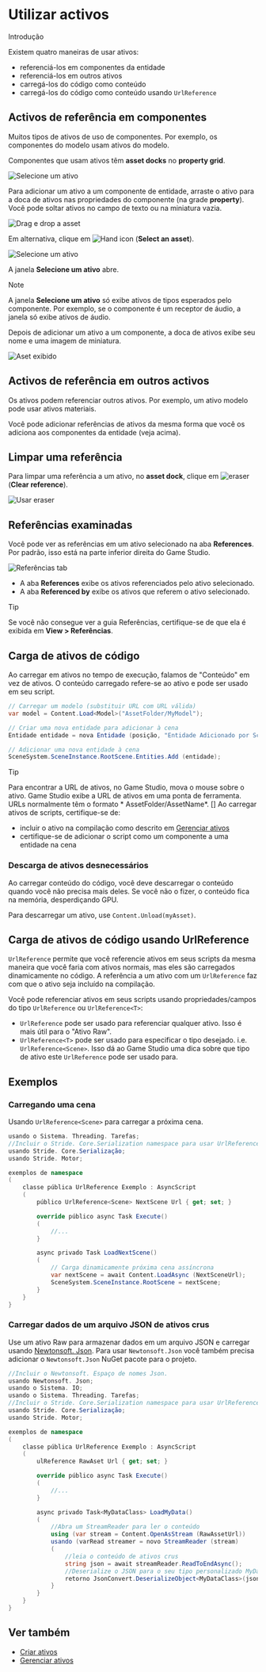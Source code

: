 # Utilizar activos

<span class="badge text-bg-primary">Introdução</span>

Existem quatro maneiras de usar ativos:

* referenciá-los em componentes da entidade
* referenciá-los em outros ativos
* carregá-los do código como conteúdo
* carregá-los do código como conteúdo usando `UrlReference`

## Activos de referência em componentes

Muitos tipos de ativos de uso de componentes. Por exemplo, os componentes do modelo usam ativos do modelo.

Componentes que usam ativos têm **asset docks** no **property grid**.

![ Selecione um ativo](media/use-assets-asset-picker-dock.png)

Para adicionar um ativo a um componente de entidade, arraste o ativo para a doca de ativos nas propriedades do componente (na grade **property**). Você pode soltar ativos no campo de texto ou na miniatura vazia.

![Drag e drop a asset](media/use-assets-drag-and-drop.png)

Em alternativa, clique em ![Hand icon](~/manual/game-studio/media/hand-icon.png) (**Select an asset**).

![ Selecione um ativo](media/use-assets-asset-picker.png)

A janela **Selecione um ativo** abre.

> [!NOTE]
> A janela **Selecione um ativo** só exibe ativos de tipos esperados pelo componente. Por exemplo, se o componente é um receptor de áudio, a janela só exibe ativos de áudio.

Depois de adicionar um ativo a um componente, a doca de ativos exibe seu nome e uma imagem de miniatura.

![ Aset exibido](media/asset-displayed.png)

## Activos de referência em outros activos

Os ativos podem referenciar outros ativos. Por exemplo, um ativo modelo pode usar ativos materiais.

Você pode adicionar referências de ativos da mesma forma que você os adiciona aos componentes da entidade (veja acima).

## Limpar uma referência

Para limpar uma referência a um ativo, no **asset dock**, clique em ![eraser](media/use-assets-eraser.png) (**Clear reference**).

![Usar eraser](media/use-eraser.png)

## Referências examinadas

Você pode ver as referências em um ativo selecionado na aba **References**. Por padrão, isso está na parte inferior direita do Game Studio.

![Referências tab](media/use-assets-references-tab.png)

* A aba **References** exibe os ativos referenciados pelo ativo selecionado.
* A aba **Referenced by** exibe os ativos que referem o ativo selecionado.

> [!Tip]
> Se você não consegue ver a guia Referências, certifique-se de que ela é exibida em **View > Referências**.

## Carga de ativos de código

Ao carregar em ativos no tempo de execução, falamos de "Conteúdo" em vez de ativos. O conteúdo carregado refere-se ao ativo e pode ser usado em seu script.

```cs
// Carregar um modelo (substituir URL com URL válida)
var model = Content.Load<Model>("AssetFolder/MyModel");

// Criar uma nova entidade para adicionar à cena
Entidade entidade = nova Entidade (posição, "Entidade Adicionado por Script") { new ModelComponent { Model = model } };

// Adicionar uma nova entidade à cena
SceneSystem.SceneInstance.RootScene.Entities.Add (entidade);
```

> [!TIP]
> Para encontrar a URL de ativos, no Game Studio, mova o mouse sobre o ativo. Game Studio exibe a URL de ativos em uma ponta de ferramenta.  URLs normalmente têm o formato * AssetFolder/AssetName*.
> []
> Ao carregar ativos de scripts, certifique-se de:
>
> * incluir o ativo na compilação como descrito em [Gerenciar ativos](manage-assets.md)
> * certifique-se de adicionar o script como um componente a uma entidade na cena

### Descarga de ativos desnecessários

Ao carregar conteúdo do código, você deve descarregar o conteúdo quando você não precisa mais deles. Se você não o fizer, o conteúdo fica na memória, desperdiçando GPU.

Para descarregar um ativo, use ``Content.Unload(myAsset)``.

## Carga de ativos de código usando UrlReference

`UrlReference` permite que você referencie ativos em seus scripts da mesma maneira que você faria com ativos normais, mas eles são carregados dinamicamente no código. A referência a um ativo com um `UrlReference` faz com que o ativo seja incluído na compilação.

Você pode referenciar ativos em seus scripts usando propriedades/campos do tipo `UrlReference` ou `UrlReference<T>`:

* `UrlReference` pode ser usado para referenciar qualquer ativo. Isso é mais útil para o "Ativo Raw".
* `UrlReference<T>` pode ser usado para especificar o tipo desejado. i.e. `UrlReference<Scene>`. Isso dá ao Game Studio uma dica sobre que tipo de ativo este `UrlReference` pode ser usado para.

## Exemplos

### Carregando uma cena

Usando `UrlReference<Scene>` para carregar a próxima cena.

```cs
usando o Sistema. Threading. Tarefas;
//Incluir o Stride. Core.Serialization namespace para usar UrlReference
usando Stride. Core.Serialização;
usando Stride. Motor;

exemplos de namespace
(
    classe pública UrlReference Exemplo : AsyncScript
    (
        público UrlReference<Scene> NextScene Url { get; set; }

        override público async Task Execute()
        (
            //...
        }

        async privado Task LoadNextScene()
        (
            // Carga dinamicamente próxima cena assíncrona
            var nextScene = await Content.LoadAsync (NextSceneUrl);
            SceneSystem.SceneInstance.RootScene = nextScene;
        }
    }
}
```

### Carregar dados de um arquivo JSON de ativos crus

Use um ativo Raw para armazenar dados em um arquivo JSON e carregar usando [Newtonsoft. Json](https://www.newtonsoft.com/json). Para usar `Newtonsoft.Json` você também precisa adicionar o `Newtonsoft.Json` NuGet pacote para o projeto.

```cs
//Incluir o Newtonsoft. Espaço de nomes Json.
usando Newtonsoft. Json;
usando o Sistema. IO;
usando o Sistema. Threading. Tarefas;
//Incluir o Stride. Core.Serialization namespace para usar UrlReference
usando Stride. Core.Serialização;
usando Stride. Motor;

exemplos de namespace
(
    classe pública UrlReference Exemplo : AsyncScript
    (
        ulReference RawAset Url { get; set; }

        override público async Task Execute()
        (
            //...
        }

        async privado Task<MyDataClass> LoadMyData()
        (
            //Abra um StreamReader para ler o conteúdo
            using (var stream = Content.OpenAsStream (RawAssetUrl))
            usando (varRead streamer = novo StreamReader (stream)
            (
                //leia o conteúdo de ativos crus
                string json = await streamReader.ReadToEndAsync();
                //Deserialize o JSON para o seu tipo personalizado MyDataClass.
                retorno JsonConvert.DeserializeObject<MyDataClass>(json);
            }
        }
    }
}
```

## Ver também

* [Criar ativos](create-assets.md)
* [Gerenciar ativos](manage-assets.md)
